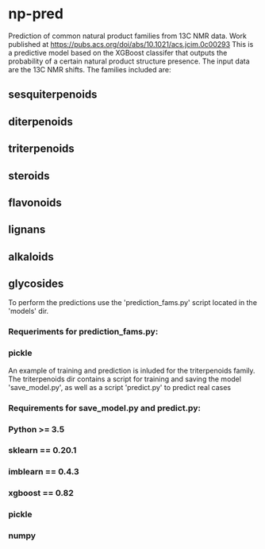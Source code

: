 # np-pred
Prediction of common natural product families from 13C NMR data. Work published at https://pubs.acs.org/doi/abs/10.1021/acs.jcim.0c00293
This is a predictive model based on the XGBoost classifer that outputs the probability of a certain natural product structure presence. The input data are the 13C NMR shifts. The families included are:
  ## sesquiterpenoids
  ## diterpenoids
  ## triterpenoids
  ## steroids
  ## flavonoids
  ## lignans
  ## alkaloids
  ## glycosides
  

To perform the predictions use the 'prediction_fams.py' script located in the 'models' dir.
### Requeriments for prediction_fams.py:
### pickle

An example of training and prediction is inluded for the triterpenoids family. The triterpenoids dir contains a script for training and saving the model 'save_model.py', as well as a script 'predict.py' to predict real cases
### Requirements for save_model.py and predict.py:
### Python >= 3.5
### sklearn == 0.20.1
### imblearn == 0.4.3
### xgboost == 0.82
### pickle
### numpy 
